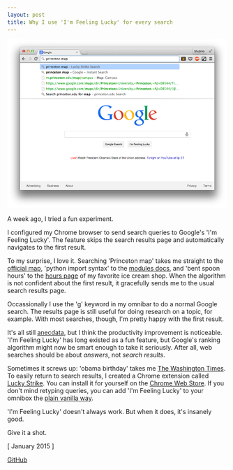 ```yaml
---
layout: post
title: Why I use 'I'm Feeling Lucky' for every search
---
```


![](/static/im-feeling-lucky/screenshot.png)

A week ago, I tried a fun experiment.

I configured my Chrome browser to send search queries to Google's 'I'm Feeling Lucky'. The feature skips the search results page and automatically navigates to the first result.

To my surprise, I love it. Searching 'Princeton map' takes me straight to the [official map](http://m.princeton.edu/map/campus), 'python import syntax' to the [modules docs](https://docs.python.org/2/tutorial/modules.html), and 'bent spoon hours' to the [hours page](http://www.thebentspoon.net/BENTSPOON/hours.html) of my favorite ice cream shop. When the algorithm is not confident about the first result, it gracefully sends me to the usual search results page.

Occassionally I use the 'g' keyword in my omnibar to do a normal Google search. The results page is still useful for doing research on a topic, for example. With most searches, though, I'm pretty happy with the first result.

It's all still [anecdata](http://www.urbandictionary.com/define.php?term=anecdata), but I think the productivity improvement is noticeable. 'I'm Feeling Lucky' has long existed as a fun feature, but Google's ranking algorithm might now be smart enough to take it seriously. After all, web searches should be about _answers_, not _search results_.

Sometimes it screws up: 'obama birthday' takes me [The Washington Times](http://www.washingtontimes.com/news/2014/aug/7/russians-mock-obama-with-racist-birthday-message-p/). To easily return to search results, I created a Chrome extension called [Lucky Strike](https://github.com/shbhrsaha/lucky-strike). You can install it for yourself on the [Chrome Web Store](https://chrome.google.com/webstore/detail/lucky-strike/heijciabceepcblmjfndmmkmacnfniom?hl=en). If you don't mind retyping queries, you can add 'I'm Feeling Lucky' to your omnibox the [plain vanilla way](https://coderwall.com/p/062lng/make-i-m-feeling-lucky-your-default-chrome-search).

'I'm Feeling Lucky' doesn't always work. But when it does, it's insanely good.

Give it a shot.

[ January 2015 ]

[GitHub](https://github.com/shbhrsaha/lucky-strike)
